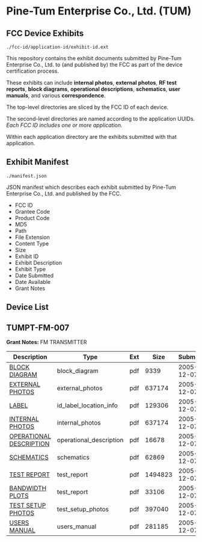 # Pine-Tum Enterprise Co., Ltd. (TUM)
## FCC Device Exhibits

```
./fcc-id/application-id/exhibit-id.ext
```

This repository contains the exhibit documents submitted by Pine-Tum Enterprise Co., Ltd. to (and published by) the FCC as part of the device certification process.

These exhibits can include **internal photos**, **external photos**, **RF test reports**, **block diagrams**, **operational descriptions**, **schematics**, **user manuals**, and various **correspondence**.

The top-level directories are sliced by the FCC ID of each device.

The second-level directories are named according to the application UUIDs. *Each FCC ID includes one or more application.*

Within each application directory are the exhibits submitted with that application. 

## Exhibit Manifest

```
./manifest.json
```

JSON manifest which describes each exhibit submitted by Pine-Tum Enterprise Co., Ltd. and published by the FCC.

- FCC ID
- Grantee Code
- Product Code
- MD5
- Path
- File Extension
- Content Type
- Size
- Exhibit ID
- Exhibit Description
- Exhibit Type
- Date Submitted
- Date Available
- Grant Notes

## Device List
## TUMPT-FM-007
**Grant Notes:** FM TRANSMITTER

| Description | Type | Ext | Size | Submitted | Available |
| ----------- | ---- | --- | ---- | --------- | --------- |
| [BLOCK DIAGRAM](TUMPT-FM-007/e69e894c9ae5d40f08aada5acdd89868/609513.pdf) | block_diagram | pdf | 9339 | 2005-12-07 | 2005-12-07 |
| [EXTERNAL PHOTOS](TUMPT-FM-007/e69e894c9ae5d40f08aada5acdd89868/609514.pdf) | external_photos | pdf | 637174 | 2005-12-07 | 2005-12-07 |
| [LABEL](TUMPT-FM-007/e69e894c9ae5d40f08aada5acdd89868/609515.pdf) | id_label_location_info | pdf | 129306 | 2005-12-07 | 2005-12-07 |
| [INTERNAL PHOTOS](TUMPT-FM-007/e69e894c9ae5d40f08aada5acdd89868/609514.pdf) | internal_photos | pdf | 637174 | 2005-12-07 | 2005-12-07 |
| [OPERATIONAL DESCRIPTION](TUMPT-FM-007/e69e894c9ae5d40f08aada5acdd89868/609517.pdf) | operational_description | pdf | 16678 | 2005-12-07 | 2005-12-07 |
| [SCHEMATICS](TUMPT-FM-007/e69e894c9ae5d40f08aada5acdd89868/609518.pdf) | schematics | pdf | 62869 | 2005-12-07 | 2005-12-07 |
| [TEST REPORT](TUMPT-FM-007/e69e894c9ae5d40f08aada5acdd89868/609519.pdf) | test_report | pdf | 1494823 | 2005-12-07 | 2005-12-07 |
| [BANDWIDTH PLOTS](TUMPT-FM-007/e69e894c9ae5d40f08aada5acdd89868/609522.pdf) | test_report | pdf | 33106 | 2005-12-07 | 2005-12-07 |
| [TEST SETUP PHOTOS](TUMPT-FM-007/e69e894c9ae5d40f08aada5acdd89868/609520.pdf) | test_setup_photos | pdf | 397040 | 2005-12-07 | 2005-12-07 |
| [USERS MANUAL](TUMPT-FM-007/e69e894c9ae5d40f08aada5acdd89868/609521.pdf) | users_manual | pdf | 281185 | 2005-12-07 | 2005-12-07 |
